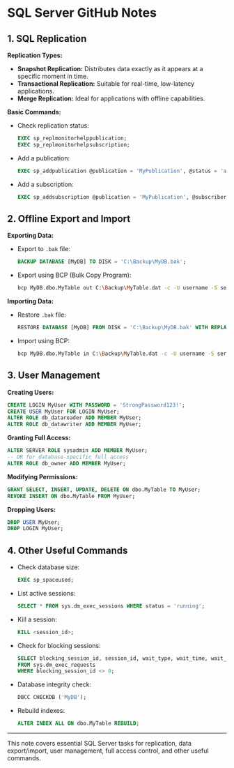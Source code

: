 # SQL Server GitHub Notes

## 1. SQL Replication

**Replication Types:**
- **Snapshot Replication:** Distributes data exactly as it appears at a specific moment in time.
- **Transactional Replication:** Suitable for real-time, low-latency applications.
- **Merge Replication:** Ideal for applications with offline capabilities.

**Basic Commands:**
- Check replication status:
  ```sql
  EXEC sp_replmonitorhelppublication;
  EXEC sp_replmonitorhelpsubscription;
  ```
- Add a publication:
  ```sql
  EXEC sp_addpublication @publication = 'MyPublication', @status = 'active';
  ```
- Add a subscription:
  ```sql
  EXEC sp_addsubscription @publication = 'MyPublication', @subscriber = 'SubscriberServer', @destination_db = 'MyDB';
  ```

## 2. Offline Export and Import

**Exporting Data:**
- Export to `.bak` file:
  ```sql
  BACKUP DATABASE [MyDB] TO DISK = 'C:\Backup\MyDB.bak';
  ```
- Export using BCP (Bulk Copy Program):
  ```bash
  bcp MyDB.dbo.MyTable out C:\Backup\MyTable.dat -c -U username -S servername -P password
  ```

**Importing Data:**
- Restore `.bak` file:
  ```sql
  RESTORE DATABASE [MyDB] FROM DISK = 'C:\Backup\MyDB.bak' WITH REPLACE;
  ```
- Import using BCP:
  ```bash
  bcp MyDB.dbo.MyTable in C:\Backup\MyTable.dat -c -U username -S servername -P password
  ```

## 3. User Management

**Creating Users:**
```sql
CREATE LOGIN MyUser WITH PASSWORD = 'StrongPassword123!';
CREATE USER MyUser FOR LOGIN MyUser;
ALTER ROLE db_datareader ADD MEMBER MyUser;
ALTER ROLE db_datawriter ADD MEMBER MyUser;
```

**Granting Full Access:**
```sql
ALTER SERVER ROLE sysadmin ADD MEMBER MyUser;
-- OR for database-specific full access
ALTER ROLE db_owner ADD MEMBER MyUser;
```

**Modifying Permissions:**
```sql
GRANT SELECT, INSERT, UPDATE, DELETE ON dbo.MyTable TO MyUser;
REVOKE INSERT ON dbo.MyTable FROM MyUser;
```

**Dropping Users:**
```sql
DROP USER MyUser;
DROP LOGIN MyUser;
```

## 4. Other Useful Commands

- Check database size:
  ```sql
  EXEC sp_spaceused;
  ```
- List active sessions:
  ```sql
  SELECT * FROM sys.dm_exec_sessions WHERE status = 'running';
  ```
- Kill a session:
  ```sql
  KILL <session_id>;
  ```
- Check for blocking sessions:
  ```sql
  SELECT blocking_session_id, session_id, wait_type, wait_time, wait_resource
  FROM sys.dm_exec_requests
  WHERE blocking_session_id <> 0;
  ```
- Database integrity check:
  ```sql
  DBCC CHECKDB ('MyDB');
  ```
- Rebuild indexes:
  ```sql
  ALTER INDEX ALL ON dbo.MyTable REBUILD;
  ```

---

This note covers essential SQL Server tasks for replication, data export/import, user management, full access control, and other useful commands.

